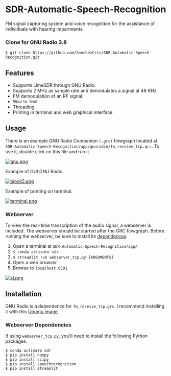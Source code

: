 # SDR-Automatic-Speech-Recognition

FM signal capturing system and voice recognition for the assistance of individuals with hearing impairments.

### Clone for GNU Radio 3.8

    $ git clone https://github.com/SanchezCris/SDR-Automatic-Speech-Recognition.git

## Features

* Supports LimeSDR through GNU Radio.
* Supports 2 MHz as sample rate and demodulates a signal at 48 KHz
* FM demodulation of an RF signal.
* Wav to Text
* Threading
* Printing in terminal and web graphical interface

## Usage

There is an example GNU Radio Companion ``(.grc)`` flowgraph located at ``SDR-Automatic-Speech-Recognition/app/gnuradio/fm_receive_tcp.grc``. To use it, double click on this file and run it.

[![gnu.png](https://i.postimg.cc/7hRyhSCg/gnu.png)](https://postimg.cc/ctfz5gBH)

Example of GUI GNU Radio.

[![block5.png](https://i.postimg.cc/4x2wMZKF/block5.png)](https://postimg.cc/21v4bs74)

Example of printing on terminal.

[![terminal.png](https://i.postimg.cc/QCwRhsPm/terminal.png)](https://postimg.cc/kRNjyr7R)

### Webserver

To view the real-time transcription of the audio signal, a webserver is included. The webserver should be started after the GRC flowgraph. Before running the webserver, be sure to install its [dependences](https://github.com/SanchezCris/SDR-Automatic-Speech-Recognition/blob/main/README.md#installation).

   1. Open a terminal at ``SDR-Automatic-Speech-Recognition/app/``.
   2. ``$ conda activate sdr``
   3. ``$ streamlit run webserver_tcp.py [ARGUMENTS]``
   4. Open a web browser
   5. Browse to ``localhost:8501``
    
[![sl.png](https://i.postimg.cc/4xxsPNG7/sl.png)](https://postimg.cc/56ThNJ6b)

## Installation

GNU Radio is a dependence for ``fm_receive_tcp.grc``. I recommend installing it with this [Ubuntu image](https://drive.google.com/file/d/1_R5C6GQj89v0KfQvk3u3zDcED1a0o-Mh/view).

### Webserver Dependencies

If using ``webserver_tcp.py``, you'll need to install the following Python packages.

    $ conda activate sdr
    $ pip install numpy 
    $ pip install scipy
    $ pip install speechrecognition
    $ pip install streamlit
